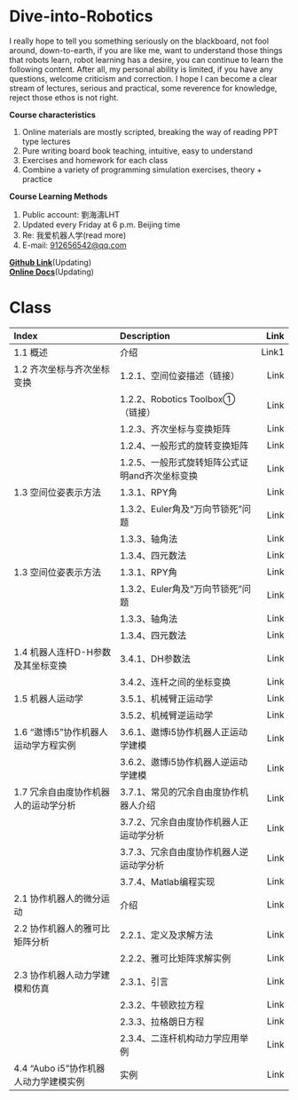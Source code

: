 # Dive-into-Robotics
I really hope to tell you something seriously on the blackboard, not fool around, down-to-earth, if you are like me, want to understand those things that robots learn, robot learning has a desire, you can continue to learn the following content.
After all, my personal ability is limited, if you have any questions, welcome criticism and correction. I hope I can become a clear stream of lectures, serious and practical, some reverence for knowledge, reject those ethos is not right.

**Course characteristics**
1. Online materials are mostly scripted, breaking the way of reading PPT type lectures  
2. Pure writing board book teaching, intuitive, easy to understand  
3. Exercises and homework for each class  
4. Combine a variety of programming simulation exercises, theory + practice

**Course Learning Methods**  
1. Public account: 劉海濤LHT  
2. Updated every Friday at 6 p.m. Beijing time  
3. Re: 我爱机器人学(read more)  
3. E-mail: 912656542@qq.com  
<!--   ![微信公众号](https://img-blog.cn/52a312b3c4be4252b50cecb954ac229b.png) -->

**[Github Link](https://github.com/LIUHAITAO-CH/Dive-into-Robotics/)**(Updating)  
**[Online Docs](https://kdocs.cn/l/cb9gYbJgQoYT/)**(Updating) 

# Class
| Index                                     | Description                                  | Link |
| :---                                      | :----                                        | ---: |
| 1.1 概述                                  | 介绍                                         | Link1 |
| 1.2 齐次坐标与齐次坐标变换                 | 1.2.1、空间位姿描述（链接）                   | Link |
|                                            | 1.2.2、Robotics Toolbox①（链接）            | Link |  
|                                            | 1.2.3、齐次坐标与变换矩阵                    | Link |
|                                            | 1.2.4、一般形式的旋转变换矩阵                | Link |
|                                            | 1.2.5、一般形式旋转矩阵公式证明and齐次坐标变换 | Link |
| 1.3 空间位姿表示方法                       | 1.3.1、RPY角                                  | Link |
|                                            | 1.3.2、Euler角及“万向节锁死”问题              | Link |  
|                                            | 1.3.3、轴角法                                 | Link |
|                                            | 1.3.4、四元数法                               | Link |
| 1.3 空间位姿表示方法                       | 1.3.1、RPY角                                  | Link |
|                                            | 1.3.2、Euler角及“万向节锁死”问题              | Link |  
|                                            | 1.3.3、轴角法                                 | Link |
|                                            | 1.3.4、四元数法                               | Link |
| 1.4 机器人连杆D-H参数及其坐标变换           | 3.4.1、DH参数法                               | Link |
|                                            | 3.4.2、连杆之间的坐标变换                      | Link |
| 1.5 机器人运动学                           | 3.5.1、机械臂正运动学                           | Link |
|                                            | 3.5.2、机械臂逆运动学                           | Link |
| 1.6 “遨博i5”协作机器人运动学方程实例        | 3.6.1、遨博i5协作机器人正运动学建模             | Link |
|                                            | 3.6.2、遨博i5协作机器人逆运动学建模             | Link |
| 1.7 冗余自由度协作机器人的运动学分析        | 3.7.1、常见的冗余自由度协作机器人介绍           | Link |
|                                            | 3.7.2、冗余自由度协作机器人正运动学分析         | Link |
|                                            | 3.7.3、冗余自由度协作机器人逆运动学分析         | Link |
|                                            | 3.7.4、Matlab编程实现                           | Link |
| 2.1 协作机器人的微分运动                    | 介绍                                            | Link |
| 2.2 协作机器人的雅可比矩阵分析              | 2.2.1、定义及求解方法                            | Link |
|                                            | 2.2.2、雅可比矩阵求解实例                         | Link |
| 2.3 协作机器人动力学建模和仿真              | 2.3.1、引言                                       | Link |
|                                            | 2.3.2、牛顿欧拉方程                                | Link |
|                                            | 2.3.3、拉格朗日方程                                | Link |
|                                            | 2.3.4、二连杆机构动力学应用举例                     | Link |
| 4.4 “Aubo i5”协作机器人动力学建模实例       | 实例                                              | Link |
